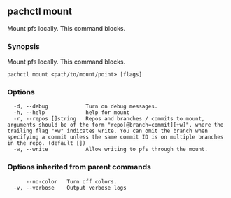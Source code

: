 ## pachctl mount

Mount pfs locally. This command blocks.

### Synopsis

Mount pfs locally. This command blocks.

```
pachctl mount <path/to/mount/point> [flags]
```

### Options

```
  -d, --debug            Turn on debug messages.
  -h, --help             help for mount
  -r, --repos []string   Repos and branches / commits to mount, arguments should be of the form "repo[@branch=commit][+w]", where the trailing flag "+w" indicates write. You can omit the branch when specifying a commit unless the same commit ID is on multiple branches in the repo. (default [])
  -w, --write            Allow writing to pfs through the mount.
```

### Options inherited from parent commands

```
      --no-color   Turn off colors.
  -v, --verbose    Output verbose logs
```

